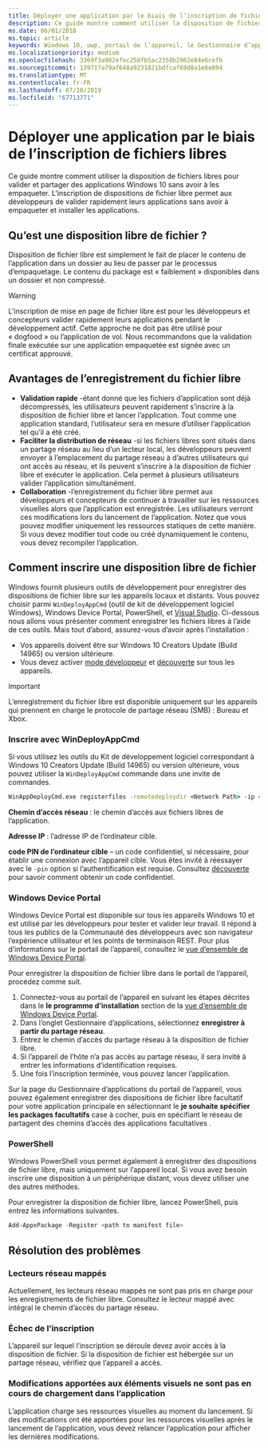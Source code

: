 ```yaml
---
title: Déployer une application par le biais de l’inscription de fichiers libres
description: Ce guide montre comment utiliser la disposition de fichiers libres pour valider et partager des applications Windows 10 sans avoir à les empaqueter.
ms.date: 06/01/2018
ms.topic: article
keywords: Windows 10, uwp, portail de l’appareil, le Gestionnaire d’applications, déploiement, Kit de développement logiciel
ms.localizationpriority: medium
ms.openlocfilehash: 3369f3a982efec258fb5ac2358b2962e84e6cefb
ms.sourcegitcommit: 139717a79af648a9231821bdfcaf69d8a1e6e894
ms.translationtype: MT
ms.contentlocale: fr-FR
ms.lasthandoff: 07/10/2019
ms.locfileid: "67713771"
---
```

# <a name="deploy-an-app-through-loose-file-registration"></a>Déployer une application par le biais de l’inscription de fichiers libres 

Ce guide montre comment utiliser la disposition de fichiers libres pour valider et partager des applications Windows 10 sans avoir à les empaqueter. L’inscription de dispositions de fichier libre permet aux développeurs de valider rapidement leurs applications sans avoir à empaqueter et installer les applications. 

## <a name="what-is-a-loose-file-layout"></a>Qu’est une disposition libre de fichier ?

Disposition de fichier libre est simplement le fait de placer le contenu de l’application dans un dossier au lieu de passer par le processus d’empaquetage. Le contenu du package est « faiblement » disponibles dans un dossier et non compressé. 

> [!WARNING]
> L’inscription de mise en page de fichier libre est pour les développeurs et concepteurs valider rapidement leurs applications pendant le développement actif. Cette approche ne doit pas être utilisé pour « dogfood » ou l’application de vol. Nous recommandons que la validation finale exécutée sur une application empaquetée est signée avec un certificat approuvé. 

## <a name="advantages-of-loose-file-registration"></a>Avantages de l’enregistrement du fichier libre

- **Validation rapide** -étant donné que les fichiers d’application sont déjà décompressés, les utilisateurs peuvent rapidement s’inscrire à la disposition de fichier libre et lancer l’application. Tout comme une application standard, l’utilisateur sera en mesure d’utiliser l’application tel qu’il a été créé. 
- **Faciliter la distribution de réseau** -si les fichiers libres sont situés dans un partage réseau au lieu d’un lecteur local, les développeurs peuvent envoyer à l’emplacement du partage réseau à d’autres utilisateurs qui ont accès au réseau, et ils peuvent s’inscrire à la disposition de fichier libre et exécuter le application. Cela permet à plusieurs utilisateurs valider l’application simultanément. 
- **Collaboration** -l’enregistrement du fichier libre permet aux développeurs et concepteurs de continuer à travailler sur les ressources visuelles alors que l’application est enregistrée. Les utilisateurs verront ces modifications lors du lancement de l’application. Notez que vous pouvez modifier uniquement les ressources statiques de cette manière. Si vous devez modifier tout code ou créé dynamiquement le contenu, vous devez recompiler l’application.

## <a name="how-to-register-a-loose-file-layout"></a>Comment inscrire une disposition libre de fichier

Windows fournit plusieurs outils de développement pour enregistrer des dispositions de fichier libre sur les appareils locaux et distants. Vous pouvez choisir parmi `WinDeployAppCmd` (outil de kit de développement logiciel Windows), Windows Device Portal, PowerShell, et [Visual Studio](https://docs.microsoft.com/windows/uwp/debug-test-perf/deploying-and-debugging-uwp-apps#register-layout-from-network). Ci-dessous nous allons vous présenter comment enregistrer les fichiers libres à l’aide de ces outils. Mais tout d’abord, assurez-vous d’avoir après l’installation :

- Vos appareils doivent être sur Windows 10 Creators Update (Build 14965) ou version ultérieure.
- Vous devez activer [mode développeur](https://docs.microsoft.com/windows/uwp/get-started/enable-your-device-for-development) et [découverte](https://docs.microsoft.com/en-us/windows/uwp/get-started/enable-your-device-for-development#device-discovery) sur tous les appareils.

> [!IMPORTANT]
> L’enregistrement du fichier libre est disponible uniquement sur les appareils qui prennent en charge le protocole de partage réseau (SMB) : Bureau et Xbox. 

### <a name="register-with-windeployappcmd"></a>Inscrire avec WinDeployAppCmd

Si vous utilisez les outils du Kit de développement logiciel correspondant à Windows 10 Creators Update (Build 14965) ou version ultérieure, vous pouvez utiliser la `WinDeployAppCmd` commande dans une invite de commandes.

```cmd
WinAppDeployCmd.exe registerfiles -remotedeploydir <Network Path> -ip <IP Address> -pin <target machine PIN>
```

**Chemin d’accès réseau** : le chemin d’accès aux fichiers libres de l’application.

**Adresse IP** : l’adresse IP de l’ordinateur cible.

**code PIN de l’ordinateur cible** – un code confidentiel, si nécessaire, pour établir une connexion avec l’appareil cible. Vous êtes invité à réessayer avec le `-pin` option si l’authentification est requise. Consultez [découverte](https://docs.microsoft.com/windows/uwp/get-started/enable-your-device-for-development#device-discovery) pour savoir comment obtenir un code confidentiel.

### <a name="windows-device-portal"></a>Windows Device Portal

Windows Device Portal est disponible sur tous les appareils Windows 10 et est utilisé par les développeurs pour tester et valider leur travail. Il répond à tous les publics de la Communauté des développeurs avec son navigateur l’expérience utilisateur et les points de terminaison REST. Pour plus d’informations sur le portail de l’appareil, consultez le [vue d’ensemble de Windows Device Portal](device-portal.md).

Pour enregistrer la disposition de fichier libre dans le portail de l’appareil, procédez comme suit.

1. Connectez-vous au portail de l’appareil en suivant les étapes décrites dans le **le programme d’installation** section de la [vue d’ensemble de Windows Device Portal](device-portal.md).
1. Dans l’onglet Gestionnaire d’applications, sélectionnez **enregistrer à partir du partage réseau**.
1. Entrez le chemin d’accès du partage réseau à la disposition de fichier libre. 
1. Si l’appareil de l’hôte n’a pas accès au partage réseau, il sera invité à entrer les informations d’identification requises.
1. Une fois l’inscription terminée, vous pouvez lancer l’application.

Sur la page du Gestionnaire d’applications du portail de l’appareil, vous pouvez également enregistrer des dispositions de fichier libre facultatif pour votre application principale en sélectionnant le **je souhaite spécifier les packages facultatifs** case à cocher, puis en spécifiant le réseau de partagent des chemins d’accès des applications facultatives . 

### <a name="powershell"></a>PowerShell 

Windows PowerShell vous permet également à enregistrer des dispositions de fichier libre, mais uniquement sur l’appareil local. Si vous avez besoin inscrire une disposition à un périphérique distant, vous devez utiliser une des autres méthodes. 

Pour enregistrer la disposition de fichier libre, lancez PowerShell, puis entrez les informations suivantes.

```PowerShell
Add-AppxPackage -Register <path to manifest file>
```

## <a name="troubleshooting"></a>Résolution des problèmes

### <a name="mapped-network-drives"></a>Lecteurs réseau mappés
Actuellement, les lecteurs réseau mappés ne sont pas pris en charge pour les enregistrements de fichier libre. Consultez le lecteur mappé avec intégral le chemin d’accès du partage réseau.

### <a name="registration-failure"></a>Échec de l’inscription
L’appareil sur lequel l’inscription se déroule devez avoir accès à la disposition de fichier. Si la disposition de fichier est hébergée sur un partage réseau, vérifiez que l’appareil a accès. 

### <a name="modifications-to-visual-assets-arent-being-loaded-in-the-app"></a>Modifications apportées aux éléments visuels ne sont pas en cours de chargement dans l’application 
L’application charge ses ressources visuelles au moment du lancement. Si des modifications ont été apportées pour les ressources visuelles après le lancement de l’application, vous devez relancer l’application pour afficher les dernières modifications.
